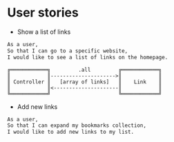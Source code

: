# User stories
- Show a list of links
```sh
As a user,
So that I can go to a specific website,
I would like to see a list of links on the homepage.
```

```
╔════════════╗         .all         ╔════════════╗
║            ║--------------------->║            ║
║ Controller ║   [array of links]   ║    Link    ║
║            ║<---------------------║            ║
╚════════════╝                      ╚════════════╝
```


- Add new links
```sh
As a user,
So that I can expand my bookmarks collection,
I would like to add new links to my list.
```
